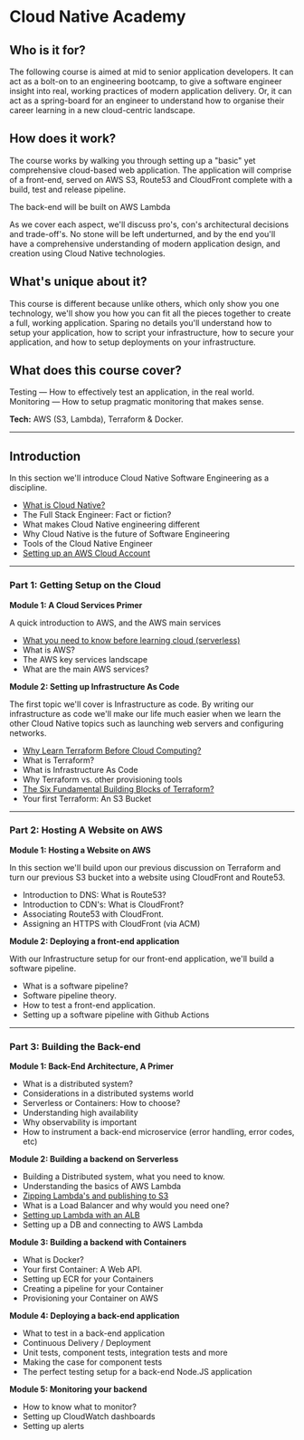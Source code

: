 # Cloud Native Academy

## Who is it for? 

The following course is aimed at mid to senior application developers. It can act as a bolt-on to an engineering bootcamp, to give a software engineer insight into real, working practices of modern application delivery. Or, it can act as a spring-board for an engineer to understand how to organise their career learning in a new cloud-centric landscape. 

## How does it work? 

The course works by walking you through setting up a "basic" yet comprehensive cloud-based web application. The application will comprise of a front-end, served on AWS S3, Route53 and CloudFront complete with a build, test and release pipeline. 

The back-end will be built on AWS Lambda

As we cover each aspect, we'll discuss pro's, con's architectural decisions and trade-off's. No stone will be left underturned, and by the end you'll have a comprehensive understanding of modern application design, and creation using Cloud Native technologies. 

## What's unique about it? 

This course is different because unlike others, which only show you one technology, we'll show you how you can fit all the pieces together to create a full, working application. Sparing no details you'll understand how to setup your application, how to script your infrastructure, how to secure your application, and how to setup deployments on your infrastructure. 

## What does this course cover? 

Testing — How to effectively test an application, in the real world. 
Monitoring — How to setup pragmatic monitoring that makes sense. 

**Tech:** AWS (S3, Lambda), Terraform & Docker.

---

## Introduction

In this section we'll introduce Cloud Native Software Engineering as a discipline.

* [What is Cloud Native?](https://www.thedevcoach.co.uk/what-is-a-cloud-native-software-engineer/)
* The Full Stack Engineer: Fact or fiction? 
* What makes Cloud Native engineering different
* Why Cloud Native is the future of Software Engineering
* Tools of the Cloud Native Engineer
* [Setting up an AWS Cloud Account](https://www.thedevcoach.co.uk/how-to-setup-an-aws-to-experiment-and-learn/)

---

### Part 1: Getting Setup on the Cloud

**Module 1: A Cloud Services Primer**

A quick introduction to AWS, and the AWS main services

* [What you need to know before learning cloud (serverless)](https://www.thedevcoach.co.uk/the-6-serverless-concepts-you-need-to-know/)
* What is AWS?
* The AWS key services landscape
* What are the main AWS services?

**Module 2: Setting up Infrastructure As Code**

The first topic we'll cover is Infrastructure as code. By writing our infrastructure as code we'll make our life much easier when we learn the other Cloud Native topics such as launching web servers and configuring networks. 

* [Why Learn Terraform Before Cloud Computing?](https://www.thedevcoach.co.uk/learn-terraform-before-cloud-computing/)
* What is Terraform? 
* What is Infrastructure As Code
* Why Terraform vs. other provisioning tools
* [The Six Fundamental Building Blocks of Terraform?](https://www.thedevcoach.co.uk/the-six-fundamentals-of-terraform/)
* Your first Terraform: An S3 Bucket

---

### Part 2: Hosting A Website on AWS

**Module 1: Hosting a Website on AWS**

In this section we'll build upon our previous discussion on Terraform and turn our previous S3 bucket into a website using CloudFront and Route53. 

* Introduction to DNS: What is Route53?
* Introduction to CDN's: What is CloudFront? 
* Associating Route53 with CloudFront. 
* Assigning an HTTPS with CloudFront (via ACM)

**Module 2: Deploying a front-end application**

With our Infrastructure setup for our front-end application, we'll build a software pipeline.

* What is a software pipeline? 
* Software pipeline theory. 
* How to test a front-end application.
* Setting up a software pipeline with Github Actions

---

### Part 3: Building the Back-end

**Module 1: Back-End Architecture, A Primer**

* What is a distributed system?
* Considerations in a distributed systems world
* Serverless or Containers: How to choose? 
* Understanding high availability
* Why observability is important
* How to instrument a back-end microservice (error handling, error codes, etc)

**Module 2: Building a backend on Serverless**

* Building a Distributed system, what you need to know. 
* Understanding the basics of AWS Lambda
* [Zipping Lambda's and publishing to S3](https://www.thedevcoach.co.uk/zipped-lambda-s3-github-actions/)
* What is a Load Balancer and why would you need one? 
* [Setting up Lambda with an ALB](https://www.thedevcoach.co.uk/setup-aws-lambda-aws-alb/)
* Setting up a DB and connecting to AWS Lambda

**Module 3: Building a backend with Containers**

* What is Docker? 
* Your first Container: A Web API. 
* Setting up ECR for your Containers
* Creating a pipeline for your Container
* Provisioning your Container on AWS

**Module 4: Deploying a back-end application**

* What to test in a back-end application
* Continuous Delivery / Deployment
* Unit tests, component tests, integration tests and more
* Making the case for component tests
* The perfect testing setup for a back-end Node.JS application 

**Module 5: Monitoring your backend**
* How to know what to monitor? 
* Setting up CloudWatch dashboards
* Setting up alerts

